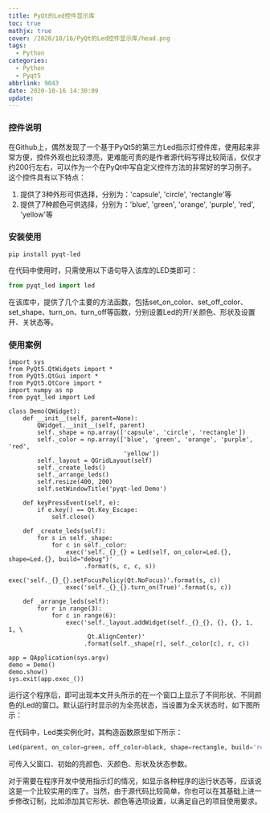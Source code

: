 ```yaml
---
title: PyQt的Led控件显示库
toc: true
mathjx: true
cover: /2020/10/16/PyQt的Led控件显示库/head.png
tags:
  - Python
categories:
  - Python
  - Pyqt5
abbrlink: 9043
date: 2020-10-16 14:30:09
update:
---
```

### 控件说明
在Github上，偶然发现了一个基于PyQt5的第三方Led指示灯控件库，使用起来非常方便，控件外观也比较漂亮，更难能可贵的是作者源代码写得比较简洁，仅仅才约200行左右，可以作为一个在PyQt中写自定义控件方法的非常好的学习例子。这个控件具有以下特点：
1. 提供了3种外形可供选择，分别为：'capsule', 'circle', 'rectangle'等
2. 提供了7种颜色可供选择，分别为：'blue', 'green', 'orange', 'purple', 'red', 'yellow'等

### 安装使用
~~~
pip install pyqt-led
~~~
在代码中使用时，只需使用以下语句导入该库的LED类即可：
~~~python 
from pyqt_led import led
~~~
在该库中，提供了几个主要的方法函数，包括set_on_color、set_off_color、set_shape、turn_on、turn_off等函数，分别设置Led的开/关颜色、形状及设置开、关状态等。

### 使用案例
~~~pythonython
import sys
from PyQt5.QtWidgets import *
from PyQt5.QtGui import *
from PyQt5.QtCore import *
import numpy as np
from pyqt_led import Led

class Demo(QWidget):
    def __init__(self, parent=None):
        QWidget.__init__(self, parent)
        self._shape = np.array(['capsule', 'circle', 'rectangle'])
        self._color = np.array(['blue', 'green', 'orange', 'purple', 'red',
                                'yellow'])
        self._layout = QGridLayout(self)
        self._create_leds()
        self._arrange_leds()
        self.resize(400, 200)
        self.setWindowTitle('pyqt-led Demo')

    def keyPressEvent(self, e):
        if e.key() == Qt.Key_Escape:
            self.close()

    def _create_leds(self):
        for s in self._shape:
            for c in self._color:
                exec('self._{}_{} = Led(self, on_color=Led.{}, shape=Led.{}, build="debug")'
                     .format(s, c, c, s))
                exec('self._{}_{}.setFocusPolicy(Qt.NoFocus)'.format(s, c))
                exec('self._{}_{}.turn_on(True)'.format(s, c))

    def _arrange_leds(self):
        for r in range(3):
            for c in range(6):
                exec('self._layout.addWidget(self._{}_{}, {}, {}, 1, 1, \
                      Qt.AlignCenter)'
                     .format(self._shape[r], self._color[c], r, c))

app = QApplication(sys.argv)
demo = Demo()
demo.show()
sys.exit(app.exec_())
~~~
运行这个程序后，即可出现本文开头所示的在一个窗口上显示了不同形状、不同颜色的Led的窗口。默认运行时显示的为全亮状态，当设置为全灭状态时，如下图所示：

在代码中，Led类实例化时，其构造函数原型如下所示：
~~~python
Led(parent, on_color=green, off_color=black, shape=rectangle, build='release')
~~~

可传入父窗口、初始的亮颜色、灭颜色、形状及状态参数。

对于需要在程序开发中使用指示灯的情况，如显示各种程序的运行状态等，应该说这是一个比较实用的库了。当然，由于源代码比较简单，你也可以在其基础上进一步修改订制，比如添加其它形状、颜色等选项设置，以满足自己的项目使用要求。